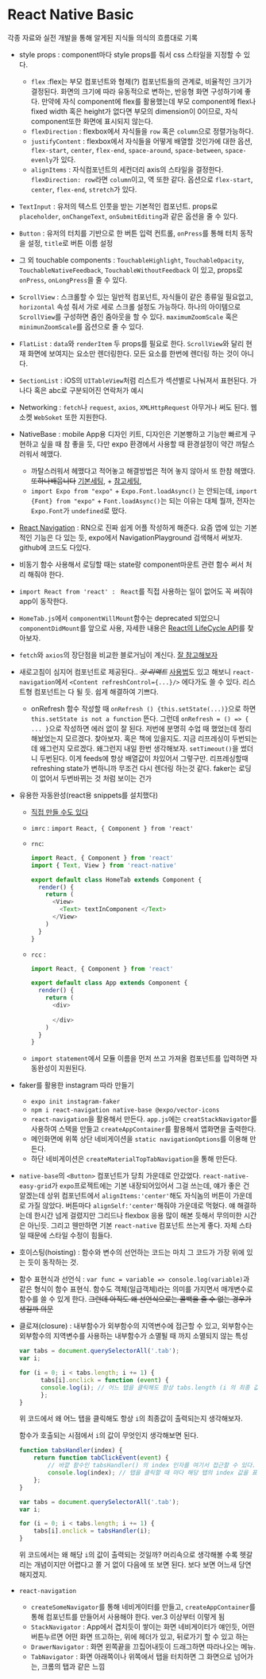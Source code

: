 # React Native Basic

각종 자료와 실전 개발을 통해 알게된 지식들 의식의 흐름대로 기록

- style props :  component마다 style props를 줘서 css 스타일을 지정할 수 있다. 
  - `flex` :flex는 부모 컴포넌트와 형제(?) 컴포넌트들의 관계로, 비율적인 크기가 결정된다. 화면의 크기에 따라 유동적으로 변하는, 반응형 화면 구성하기에 좋다. 만약에 자식 component에 flex를 활용했는데 부모 component에 flex나 fixed width 혹은 height가 없다면 부모의 dimension이 0이므로, 자식 component또한 화면에 표시되지 않는다. 
  - `flexDirection` : flexbox에서 자식들을 `row` 혹은 `column`으로 정렬가능하다.
  - `justifyContent` : flexbox에서 자식들을 어떻게 배열할 것인가에 대한 옵션, `flex-start`, `center`, `flex-end`, `space-around`, `space-between`, `space-evenly`가 있다.
  - `alignItems` : 자식컴포넌트의 세컨더리 axis의 스타일을 결정한다. `flexDirection: row`라면 `column`이고, 역 또한 같다. 옵션으로 `flex-start`, `center`, `flex-end`, `stretch`가 있다.

- `TextInput` : 유저의 텍스트 인풋을 받는 기본적인 컴포넌트. props로 `placeholder`, `onChangeText`, `onSubmitEditing`과 같은 옵션을 줄 수 있다.

- `Button` : 유저의 터치를 기반으로 한 버튼 입력 컨트롤, `onPress`를 통해 터치 동작을 설정, `title`로 버튼 이름 설정

- 그 외 touchable components : `TouchableHighlight`, `TouchableOpacity`, `TouchableNativeFeedback`, `TouchableWithoutFeedback` 이 있고, props로 `onPress`, `onLongPress`을 줄 수 있다.

- `ScrollView` : 스크롤할 수 있는 일반적 컴포넌트, 자식들이 같은 종류일 필요없고, `horizontal` 속성 줘서 가로 세로 스크롤 설정도 가능하다. 하나의 아이템으로 `ScrollView`를 구성하면 줌인 줌아웃을 할 수 있다. `maximumZoomScale` 혹은 `minimunZoomScale`를 옵션으로 줄 수 있다.

- `FlatList` : `data`와 `renderItem` 두 props를 필요로 한다. `ScrollView`와 달리 현재 화면에 보여지는 요소만 렌더링한다. 모든 요소를 한번에 렌더링 하는 것이 아니다.

- `SectionList` : iOS의 `UITableView`처럼 리스트가 섹션별로 나눠져서 표현된다. 가나다 혹은 abc로 구분되어진 연락처가 예시

- Networking : `fetch`나 `request`, `axios`, `XMLHttpRequest` 아무거나 써도 된다. 웹소켓 `WebSoket` 또한 지원한다.

- NativeBase : mobile App용 디자인 키트, 디자인은 기본빵하고 기능만 빠르게 구현하고 싶을 때 참 좋을 듯, 다만 expo 환경에서 사용할 때 환경설정이 약간 까탈스러워서 헤맸다.

  - 까탈스러워서 헤맸다고 적어놓고 해결방법은 적어 놓지 않아서 또 한참 헤맸다.~~또하나배웁니다~~ [기본세팅](https://docs.expo.io/versions/latest/guides/using-custom-fonts/), + [참고세팅](https://github.com/GeekyAnts/NativeBase-KitchenSink/blob/CRNA/src/boot/setup.js),
  -  `import Expo from "expo"` + `Expo.Font.loadAsync()` 는 안되는데, `import {Font} from "expo"` + `Font.loadAsync()`는 되는 이유는 대체 뭘까, 전자는 `Expo.Font`가 `undefined`로 떴다.

- [React Navigation](https://reactnavigation.org/docs/en/getting-started.html) : RN으로 진짜 쉽게 어플 작성하게 해준다. 요즘 앱에 있는 기본적인 기능은 다 있는 듯, expo에서 NavigationPlayground 검색해서 써보자. github에 코드도 다있다.

- 비동기 함수 사용해서 로딩할 때는 state랑 component마운트 관련 함수 써서 처리 해줘야 한다.

- `import React from 'react' : ` `React`를 직접 사용하는 일이 없어도 꼭 써줘야 app이 동작한다.

- `HomeTab.js`에서 `componentWillMount`함수는 deprecated 되었으니 `componentDidMount`를 앞으로 사용, 자세한 내용은 [React의 LifeCycle API](https://velopert.com/3631)를 찾아보자.

- `fetch`와 `axios`의 장단점을 비교한 블로거님이 계신다. [잘 참고해보자](https://hoorooroob.tistory.com/entry/React-React-Naive-TIPS-axios-%EC%99%80-fetch-%EC%96%B4%EB%96%A4-%EA%B2%83%EC%9D%84-%EC%82%AC%EC%9A%A9%ED%95%A0%EA%B9%8C)

- 새로고침이 심지어 컴포넌트로 제공된다.. _~~갓 리액트~~_ [사용법](https://facebook.github.io/react-native/docs/refreshcontrol)도 있고 해보니 `react-navigation`에서 `<Content refreshControl={...}/>` 에다가도 쓸 수 있다. 리스트형 컴포넌트는 다 될 듯. 쉽게 해결하여 기쁘다.

  - onRefresh 함수 작성할 때 `onRefresh () {this.setState(...)}`으로 하면 `this.setState is not a function` 뜬다. 그런데 `onRefresh = () => { ... }`으로 작성하면 에러 없이 잘 된다. 저번에 분명히 수업 때 했었는데 정리해놨었는지 모르겠다. 찾아보자. 혹은 책에 있을지도. 지금 리프레싱이 두번되는데 왜그런지 모르겠다. 왜그런지 내일 한번 생각해보자. `setTimeout()`을 썼더니 두번된다. 이게 feeds에 항상 배열값이 차있어서 그렇구만. 리프레싱할때 refreshing state가 변하니까 무조건 다시 렌더링 하는것 같다. faker는 로딩이 없어서 두번바뀌는 것 처럼 보이는 건가

- 유용한 자동완성(react용 snippets를 설치했다)

  - [직접 만들 수도 있다](https://code.visualstudio.com/docs/editor/userdefinedsnippets, "snippet")

  - `imrc` : `import React, { Component } from 'react'`

  - `rnc`:

    ```js
    import React, { Component } from 'react'
    import { Text, View } from 'react-native'
    
    export default class HomeTab extends Component {
      render() {
        return (
          <View>
            <Text> textInComponent </Text>
          </View>
        )
      }
    }
    ```

  - `rcc` : 

    ```js
    import React, { Component } from 'react'
    
    export default class App extends Component {
      render() {
        return (
          <div>
          
          </div>
        )
      }
    }
    ```

  - `import statement`에서 모듈 이름을 먼저 쓰고 가져올 컴포넌트를 입력하면 자동완성이 지원된다.

- faker를 활용한 instagram 따라 만들기

  - `expo init instagram-faker`
  - `npm i react-navigation native-base @expo/vector-icons`
  - `react-navigation`을 활용해서 만든다. `app.js`에는 `creatStackNavigator`를 사용하여 스택을 만들고 `createAppContainer`를 활용해서 앱화면을 출력한다.
  - 메인화면에 위쪽 상단 네비게이션을 `static navigationOptions`를 이용해 만든다.
  - 하단 네비게이션은 `createMaterialTopTabNavigation`을 통해 만든다.

- `native-base`의 `<Button>` 컴포넌트가 당최 가운데로 안갔었다. `react-native-easy-grid`가 `expo`프로젝트에는 기본 내장되어있어서 그걸 쓰는데, 얘가 좋은 건 알겠는데 상위 컴포넌트에서 `alignItems:'center'`해도 자식놈의 버튼이 가운데로 가질 않았다. 버튼마다 `alignSelf:'center'`해줘야 가운데로 먹혔다. 얘 해결하는데 한시간 넘게 걸렸지만 그리드나 flexbox 응용 많이 해본 듯해서 무의미한 시간은 아닌듯. 그리고 웬만하면 기본 `react-native` 컴포넌트 쓰는게 좋다. 자체 스타일 때문에 스타일 수정이 힘들다. 

- 호이스팅(hoisting) : 함수와 변수의 선언하는 코드는 마치 그 코드가 가장 위에 있는 듯이 동작하는 것.

- 함수 표현식과 선언식 : `var func = variable => console.log(variable)`과 같은 형식이 함수 표현식.  함수도 객체(일급객체)라는 의미를 가지면서 매개변수로 함수를 쓸 수 있게 한다. ~~그런데 아직도 왜 선언식으로는 콜백을 줄 수 없는 경우가 생길까 의문~~

- 클로져(closure) : 내부함수가 외부함수의 지역변수에 접근할 수 있고, 외부함수는 외부함수의 지역변수를 사용하는 내부함수가 소멸될 때 까지 소멸되지 않는 특성

  ```js
  var tabs = document.querySelectorAll('.tab');
  var i;
  
  for (i = 0; i < tabs.length; i += 1) {
    	tabs[i].onclick = function (event) {
      	console.log(i); // 어느 탭을 클릭해도 항상 tabs.length (i 의 최종 값)이 출력
    	};
  }
  ```

  위 코드에서 왜 어느 탭을 클릭해도 항상 `i`의 최종값이 출력되는지 생각해보자.

  함수가 호출되는 시점에서 `i`의 값이 무엇인지 생각해보면 된다. 

  ```js
  function tabsHandler(index) {
      return function tabClickEvent(event) {
          // 바깥 함수인 tabsHandler() 의 index 인자를 여기서 접근할 수 있다.
          console.log(index); // 탭을 클릭할 때 마다 해당 탭의 index 값을 표시
      };
  }
  
  var tabs = document.querySelectorAll('.tab');
  var i;
  
  for (i = 0; i < tabs.length; i += 1) {
      tabs[i].onclick = tabsHandler(i);
  }
  ```

  위 코드에서는 왜 해당 `i`의 값이 출력되는 것일까? 머리속으로 생각해볼 수록 헷갈리는 개념이지만 어렵다고 쫄 거 없이 다음에 또 보면 된다. 보다 보면 어느새 당연해지겠지.

- `react-navigation`

  - `createSomeNavigator`를 통해 네비게이터를 만들고, `createAppContainer`를 통해 컴포넌트를 만들어서 사용해야 한다. ver.3 이상부터 이렇게 됨
  - `StackNavigator` : App에서 겹치듯이 쌓이는 화면 네비게이터가 얘인듯, 어떤 버튼누르면 어떤 화면 뜨고하는, 위에 헤더가 있고, 뒤로가기 할 수 있고 하는
  - `DrawerNavigator` : 화면 왼쪽끝을 끄집어내듯이 드래그하면 따라나오는 메뉴.
  - `TabNavigator` : 화면 아래쪽이나 위쪽에서 탭을 터치하면 그 화면으로 넘어가는, 크롬의 탭과 같은 느낌